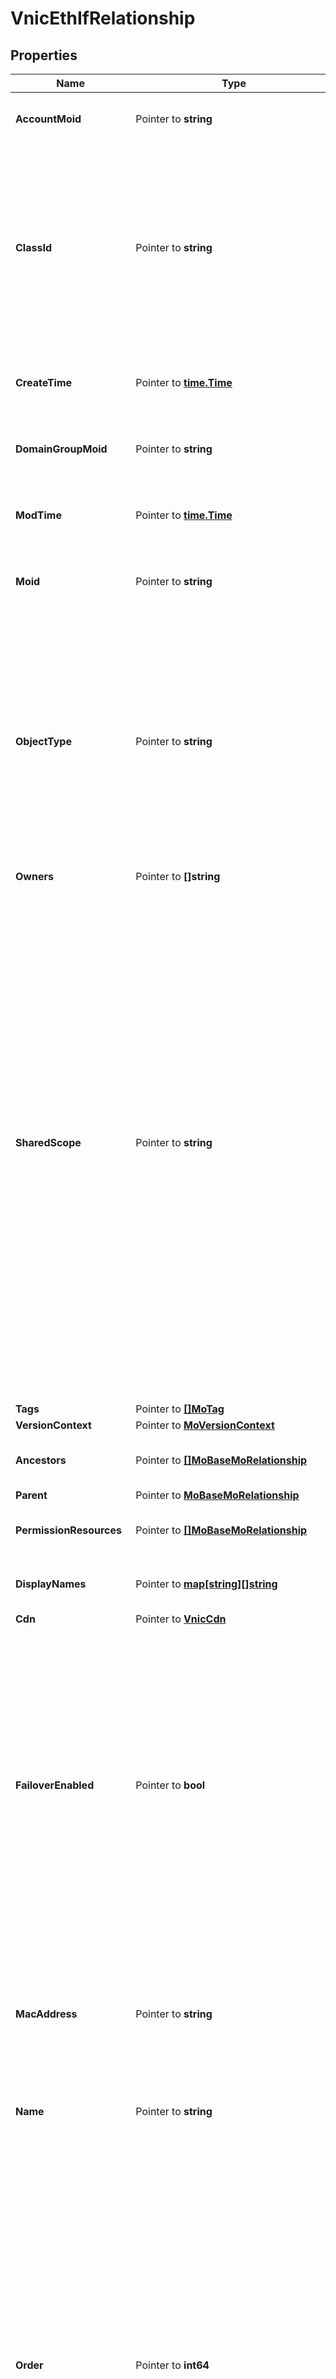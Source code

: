 # VnicEthIfRelationship

## Properties

Name | Type | Description | Notes
------------ | ------------- | ------------- | -------------
**AccountMoid** | Pointer to **string** | The Account ID for this managed object. | [optional] [readonly] 
**ClassId** | Pointer to **string** | The concrete type of this complex type. Its value must be the same as the &#39;objectType&#39; property. The OpenAPI document references this property as a discriminator value. | [readonly] 
**CreateTime** | Pointer to [**time.Time**](time.Time.md) | The time when this managed object was created. | [optional] [readonly] 
**DomainGroupMoid** | Pointer to **string** | The DomainGroup ID for this managed object. | [optional] [readonly] 
**ModTime** | Pointer to [**time.Time**](time.Time.md) | The time when this managed object was last modified. | [optional] [readonly] 
**Moid** | Pointer to **string** | The unique identifier of this Managed Object instance. | [optional] 
**ObjectType** | Pointer to **string** | The fully-qualified type of this managed object, i.e. the class name. This property is optional. The ObjectType is implied from the URL path. If specified, the value of objectType must match the class name specified in the URL path. | [readonly] 
**Owners** | Pointer to **[]string** |  | [optional] 
**SharedScope** | Pointer to **string** | Intersight provides pre-built workflows, tasks and policies to end users through global catalogs. Objects that are made available through global catalogs are said to have a &#39;shared&#39; ownership. Shared objects are either made globally available to all end users or restricted to end users based on their license entitlement. Users can use this property to differentiate the scope (global or a specific license tier) to which a shared MO belongs. | [optional] [readonly] 
**Tags** | Pointer to [**[]MoTag**](mo.Tag.md) |  | [optional] 
**VersionContext** | Pointer to [**MoVersionContext**](mo.VersionContext.md) |  | [optional] 
**Ancestors** | Pointer to [**[]MoBaseMoRelationship**](mo.BaseMo.Relationship.md) | An array of relationships to moBaseMo resources. | [optional] [readonly] 
**Parent** | Pointer to [**MoBaseMoRelationship**](mo.BaseMo.Relationship.md) |  | [optional] 
**PermissionResources** | Pointer to [**[]MoBaseMoRelationship**](mo.BaseMo.Relationship.md) | An array of relationships to moBaseMo resources. | [optional] [readonly] 
**DisplayNames** | Pointer to [**map[string][]string**](array.md) | a map of display names for a resource. | [optional] [readonly] 
**Cdn** | Pointer to [**VnicCdn**](vnic.Cdn.md) |  | [optional] 
**FailoverEnabled** | Pointer to **bool** | Setting this to true esnures that the traffic failsover from one uplink to another auotmatically in case of an uplink failure. It is applicable for Cisco VIC adapters only which are connected to Fabric Interconnect cluster. The uplink if specified determines the primary uplink in case of a failover. | [optional] 
**MacAddress** | Pointer to **string** | The MAC address that is assigned to the vnic based on the MAC pool that has been assigned to the LAN Connectivity Policy. | [optional] [readonly] 
**Name** | Pointer to **string** | Name of the virtual ethernet interface. | [optional] 
**Order** | Pointer to **int64** | The order in which the virtual interface is brought up. The order assigned to an interface should be unique for all the Ethernet and Fibre-Channel interfaces on each PCI link on a VIC adapter. The maximum value of PCI order is limited by the number of virtual interfaces (Ethernet and Fibre-Channel) on each PCI link on a VIC adapter. All VIC adapters have a single PCI link except VIC 1385 which has two. | [optional] 
**Placement** | Pointer to [**VnicPlacementSettings**](vnic.PlacementSettings.md) |  | [optional] 
**StandbyVifId** | Pointer to **int64** | The Standby VIF Id is applicable for failover enabled vNICS. It should be the same as the channel number of the standby vethernet created on switch in order to set up the standby data path. | [optional] [readonly] 
**UsnicSettings** | Pointer to [**VnicUsnicSettings**](vnic.UsnicSettings.md) |  | [optional] 
**VifId** | Pointer to **int64** | The Vif Id should be same as the channel number of the vethernet created on switch in order to set up the data path. The property is applicable only for FI attached servers where a vethernet is created on the switch for every vNIC. | [optional] [readonly] 
**VmqSettings** | Pointer to [**VnicVmqSettings**](vnic.VmqSettings.md) |  | [optional] 
**EthAdapterPolicy** | Pointer to [**VnicEthAdapterPolicyRelationship**](vnic.EthAdapterPolicy.Relationship.md) |  | [optional] 
**EthNetworkPolicy** | Pointer to [**VnicEthNetworkPolicyRelationship**](vnic.EthNetworkPolicy.Relationship.md) |  | [optional] 
**EthQosPolicy** | Pointer to [**VnicEthQosPolicyRelationship**](vnic.EthQosPolicy.Relationship.md) |  | [optional] 
**LanConnectivityPolicy** | Pointer to [**VnicLanConnectivityPolicyRelationship**](vnic.LanConnectivityPolicy.Relationship.md) |  | [optional] 
**LcpVnic** | Pointer to [**VnicEthIfRelationship**](vnic.EthIf.Relationship.md) |  | [optional] 
**MacLease** | Pointer to [**MacpoolLeaseRelationship**](macpool.Lease.Relationship.md) |  | [optional] 
**MacPool** | Pointer to [**MacpoolPoolRelationship**](macpool.Pool.Relationship.md) |  | [optional] 
**Profile** | Pointer to [**PolicyAbstractConfigProfileRelationship**](policy.AbstractConfigProfile.Relationship.md) |  | [optional] 
**SpVnics** | Pointer to [**[]VnicEthIfRelationship**](vnic.EthIf.Relationship.md) | An array of relationships to vnicEthIf resources. | [optional] 

## Methods

### NewVnicEthIfRelationship

`func NewVnicEthIfRelationship(classId string, objectType string, ) *VnicEthIfRelationship`

NewVnicEthIfRelationship instantiates a new VnicEthIfRelationship object
This constructor will assign default values to properties that have it defined,
and makes sure properties required by API are set, but the set of arguments
will change when the set of required properties is changed

### NewVnicEthIfRelationshipWithDefaults

`func NewVnicEthIfRelationshipWithDefaults() *VnicEthIfRelationship`

NewVnicEthIfRelationshipWithDefaults instantiates a new VnicEthIfRelationship object
This constructor will only assign default values to properties that have it defined,
but it doesn't guarantee that properties required by API are set

### GetAccountMoid

`func (o *VnicEthIfRelationship) GetAccountMoid() string`

GetAccountMoid returns the AccountMoid field if non-nil, zero value otherwise.

### GetAccountMoidOk

`func (o *VnicEthIfRelationship) GetAccountMoidOk() (*string, bool)`

GetAccountMoidOk returns a tuple with the AccountMoid field if it's non-nil, zero value otherwise
and a boolean to check if the value has been set.

### SetAccountMoid

`func (o *VnicEthIfRelationship) SetAccountMoid(v string)`

SetAccountMoid sets AccountMoid field to given value.

### HasAccountMoid

`func (o *VnicEthIfRelationship) HasAccountMoid() bool`

HasAccountMoid returns a boolean if a field has been set.

### GetClassId

`func (o *VnicEthIfRelationship) GetClassId() string`

GetClassId returns the ClassId field if non-nil, zero value otherwise.

### GetClassIdOk

`func (o *VnicEthIfRelationship) GetClassIdOk() (*string, bool)`

GetClassIdOk returns a tuple with the ClassId field if it's non-nil, zero value otherwise
and a boolean to check if the value has been set.

### SetClassId

`func (o *VnicEthIfRelationship) SetClassId(v string)`

SetClassId sets ClassId field to given value.


### GetCreateTime

`func (o *VnicEthIfRelationship) GetCreateTime() time.Time`

GetCreateTime returns the CreateTime field if non-nil, zero value otherwise.

### GetCreateTimeOk

`func (o *VnicEthIfRelationship) GetCreateTimeOk() (*time.Time, bool)`

GetCreateTimeOk returns a tuple with the CreateTime field if it's non-nil, zero value otherwise
and a boolean to check if the value has been set.

### SetCreateTime

`func (o *VnicEthIfRelationship) SetCreateTime(v time.Time)`

SetCreateTime sets CreateTime field to given value.

### HasCreateTime

`func (o *VnicEthIfRelationship) HasCreateTime() bool`

HasCreateTime returns a boolean if a field has been set.

### GetDomainGroupMoid

`func (o *VnicEthIfRelationship) GetDomainGroupMoid() string`

GetDomainGroupMoid returns the DomainGroupMoid field if non-nil, zero value otherwise.

### GetDomainGroupMoidOk

`func (o *VnicEthIfRelationship) GetDomainGroupMoidOk() (*string, bool)`

GetDomainGroupMoidOk returns a tuple with the DomainGroupMoid field if it's non-nil, zero value otherwise
and a boolean to check if the value has been set.

### SetDomainGroupMoid

`func (o *VnicEthIfRelationship) SetDomainGroupMoid(v string)`

SetDomainGroupMoid sets DomainGroupMoid field to given value.

### HasDomainGroupMoid

`func (o *VnicEthIfRelationship) HasDomainGroupMoid() bool`

HasDomainGroupMoid returns a boolean if a field has been set.

### GetModTime

`func (o *VnicEthIfRelationship) GetModTime() time.Time`

GetModTime returns the ModTime field if non-nil, zero value otherwise.

### GetModTimeOk

`func (o *VnicEthIfRelationship) GetModTimeOk() (*time.Time, bool)`

GetModTimeOk returns a tuple with the ModTime field if it's non-nil, zero value otherwise
and a boolean to check if the value has been set.

### SetModTime

`func (o *VnicEthIfRelationship) SetModTime(v time.Time)`

SetModTime sets ModTime field to given value.

### HasModTime

`func (o *VnicEthIfRelationship) HasModTime() bool`

HasModTime returns a boolean if a field has been set.

### GetMoid

`func (o *VnicEthIfRelationship) GetMoid() string`

GetMoid returns the Moid field if non-nil, zero value otherwise.

### GetMoidOk

`func (o *VnicEthIfRelationship) GetMoidOk() (*string, bool)`

GetMoidOk returns a tuple with the Moid field if it's non-nil, zero value otherwise
and a boolean to check if the value has been set.

### SetMoid

`func (o *VnicEthIfRelationship) SetMoid(v string)`

SetMoid sets Moid field to given value.

### HasMoid

`func (o *VnicEthIfRelationship) HasMoid() bool`

HasMoid returns a boolean if a field has been set.

### GetObjectType

`func (o *VnicEthIfRelationship) GetObjectType() string`

GetObjectType returns the ObjectType field if non-nil, zero value otherwise.

### GetObjectTypeOk

`func (o *VnicEthIfRelationship) GetObjectTypeOk() (*string, bool)`

GetObjectTypeOk returns a tuple with the ObjectType field if it's non-nil, zero value otherwise
and a boolean to check if the value has been set.

### SetObjectType

`func (o *VnicEthIfRelationship) SetObjectType(v string)`

SetObjectType sets ObjectType field to given value.


### GetOwners

`func (o *VnicEthIfRelationship) GetOwners() []string`

GetOwners returns the Owners field if non-nil, zero value otherwise.

### GetOwnersOk

`func (o *VnicEthIfRelationship) GetOwnersOk() (*[]string, bool)`

GetOwnersOk returns a tuple with the Owners field if it's non-nil, zero value otherwise
and a boolean to check if the value has been set.

### SetOwners

`func (o *VnicEthIfRelationship) SetOwners(v []string)`

SetOwners sets Owners field to given value.

### HasOwners

`func (o *VnicEthIfRelationship) HasOwners() bool`

HasOwners returns a boolean if a field has been set.

### GetSharedScope

`func (o *VnicEthIfRelationship) GetSharedScope() string`

GetSharedScope returns the SharedScope field if non-nil, zero value otherwise.

### GetSharedScopeOk

`func (o *VnicEthIfRelationship) GetSharedScopeOk() (*string, bool)`

GetSharedScopeOk returns a tuple with the SharedScope field if it's non-nil, zero value otherwise
and a boolean to check if the value has been set.

### SetSharedScope

`func (o *VnicEthIfRelationship) SetSharedScope(v string)`

SetSharedScope sets SharedScope field to given value.

### HasSharedScope

`func (o *VnicEthIfRelationship) HasSharedScope() bool`

HasSharedScope returns a boolean if a field has been set.

### GetTags

`func (o *VnicEthIfRelationship) GetTags() []MoTag`

GetTags returns the Tags field if non-nil, zero value otherwise.

### GetTagsOk

`func (o *VnicEthIfRelationship) GetTagsOk() (*[]MoTag, bool)`

GetTagsOk returns a tuple with the Tags field if it's non-nil, zero value otherwise
and a boolean to check if the value has been set.

### SetTags

`func (o *VnicEthIfRelationship) SetTags(v []MoTag)`

SetTags sets Tags field to given value.

### HasTags

`func (o *VnicEthIfRelationship) HasTags() bool`

HasTags returns a boolean if a field has been set.

### GetVersionContext

`func (o *VnicEthIfRelationship) GetVersionContext() MoVersionContext`

GetVersionContext returns the VersionContext field if non-nil, zero value otherwise.

### GetVersionContextOk

`func (o *VnicEthIfRelationship) GetVersionContextOk() (*MoVersionContext, bool)`

GetVersionContextOk returns a tuple with the VersionContext field if it's non-nil, zero value otherwise
and a boolean to check if the value has been set.

### SetVersionContext

`func (o *VnicEthIfRelationship) SetVersionContext(v MoVersionContext)`

SetVersionContext sets VersionContext field to given value.

### HasVersionContext

`func (o *VnicEthIfRelationship) HasVersionContext() bool`

HasVersionContext returns a boolean if a field has been set.

### GetAncestors

`func (o *VnicEthIfRelationship) GetAncestors() []MoBaseMoRelationship`

GetAncestors returns the Ancestors field if non-nil, zero value otherwise.

### GetAncestorsOk

`func (o *VnicEthIfRelationship) GetAncestorsOk() (*[]MoBaseMoRelationship, bool)`

GetAncestorsOk returns a tuple with the Ancestors field if it's non-nil, zero value otherwise
and a boolean to check if the value has been set.

### SetAncestors

`func (o *VnicEthIfRelationship) SetAncestors(v []MoBaseMoRelationship)`

SetAncestors sets Ancestors field to given value.

### HasAncestors

`func (o *VnicEthIfRelationship) HasAncestors() bool`

HasAncestors returns a boolean if a field has been set.

### SetAncestorsNil

`func (o *VnicEthIfRelationship) SetAncestorsNil(b bool)`

 SetAncestorsNil sets the value for Ancestors to be an explicit nil

### UnsetAncestors
`func (o *VnicEthIfRelationship) UnsetAncestors()`

UnsetAncestors ensures that no value is present for Ancestors, not even an explicit nil
### GetParent

`func (o *VnicEthIfRelationship) GetParent() MoBaseMoRelationship`

GetParent returns the Parent field if non-nil, zero value otherwise.

### GetParentOk

`func (o *VnicEthIfRelationship) GetParentOk() (*MoBaseMoRelationship, bool)`

GetParentOk returns a tuple with the Parent field if it's non-nil, zero value otherwise
and a boolean to check if the value has been set.

### SetParent

`func (o *VnicEthIfRelationship) SetParent(v MoBaseMoRelationship)`

SetParent sets Parent field to given value.

### HasParent

`func (o *VnicEthIfRelationship) HasParent() bool`

HasParent returns a boolean if a field has been set.

### GetPermissionResources

`func (o *VnicEthIfRelationship) GetPermissionResources() []MoBaseMoRelationship`

GetPermissionResources returns the PermissionResources field if non-nil, zero value otherwise.

### GetPermissionResourcesOk

`func (o *VnicEthIfRelationship) GetPermissionResourcesOk() (*[]MoBaseMoRelationship, bool)`

GetPermissionResourcesOk returns a tuple with the PermissionResources field if it's non-nil, zero value otherwise
and a boolean to check if the value has been set.

### SetPermissionResources

`func (o *VnicEthIfRelationship) SetPermissionResources(v []MoBaseMoRelationship)`

SetPermissionResources sets PermissionResources field to given value.

### HasPermissionResources

`func (o *VnicEthIfRelationship) HasPermissionResources() bool`

HasPermissionResources returns a boolean if a field has been set.

### SetPermissionResourcesNil

`func (o *VnicEthIfRelationship) SetPermissionResourcesNil(b bool)`

 SetPermissionResourcesNil sets the value for PermissionResources to be an explicit nil

### UnsetPermissionResources
`func (o *VnicEthIfRelationship) UnsetPermissionResources()`

UnsetPermissionResources ensures that no value is present for PermissionResources, not even an explicit nil
### GetDisplayNames

`func (o *VnicEthIfRelationship) GetDisplayNames() map[string][]string`

GetDisplayNames returns the DisplayNames field if non-nil, zero value otherwise.

### GetDisplayNamesOk

`func (o *VnicEthIfRelationship) GetDisplayNamesOk() (*map[string][]string, bool)`

GetDisplayNamesOk returns a tuple with the DisplayNames field if it's non-nil, zero value otherwise
and a boolean to check if the value has been set.

### SetDisplayNames

`func (o *VnicEthIfRelationship) SetDisplayNames(v map[string][]string)`

SetDisplayNames sets DisplayNames field to given value.

### HasDisplayNames

`func (o *VnicEthIfRelationship) HasDisplayNames() bool`

HasDisplayNames returns a boolean if a field has been set.

### SetDisplayNamesNil

`func (o *VnicEthIfRelationship) SetDisplayNamesNil(b bool)`

 SetDisplayNamesNil sets the value for DisplayNames to be an explicit nil

### UnsetDisplayNames
`func (o *VnicEthIfRelationship) UnsetDisplayNames()`

UnsetDisplayNames ensures that no value is present for DisplayNames, not even an explicit nil
### GetCdn

`func (o *VnicEthIfRelationship) GetCdn() VnicCdn`

GetCdn returns the Cdn field if non-nil, zero value otherwise.

### GetCdnOk

`func (o *VnicEthIfRelationship) GetCdnOk() (*VnicCdn, bool)`

GetCdnOk returns a tuple with the Cdn field if it's non-nil, zero value otherwise
and a boolean to check if the value has been set.

### SetCdn

`func (o *VnicEthIfRelationship) SetCdn(v VnicCdn)`

SetCdn sets Cdn field to given value.

### HasCdn

`func (o *VnicEthIfRelationship) HasCdn() bool`

HasCdn returns a boolean if a field has been set.

### GetFailoverEnabled

`func (o *VnicEthIfRelationship) GetFailoverEnabled() bool`

GetFailoverEnabled returns the FailoverEnabled field if non-nil, zero value otherwise.

### GetFailoverEnabledOk

`func (o *VnicEthIfRelationship) GetFailoverEnabledOk() (*bool, bool)`

GetFailoverEnabledOk returns a tuple with the FailoverEnabled field if it's non-nil, zero value otherwise
and a boolean to check if the value has been set.

### SetFailoverEnabled

`func (o *VnicEthIfRelationship) SetFailoverEnabled(v bool)`

SetFailoverEnabled sets FailoverEnabled field to given value.

### HasFailoverEnabled

`func (o *VnicEthIfRelationship) HasFailoverEnabled() bool`

HasFailoverEnabled returns a boolean if a field has been set.

### GetMacAddress

`func (o *VnicEthIfRelationship) GetMacAddress() string`

GetMacAddress returns the MacAddress field if non-nil, zero value otherwise.

### GetMacAddressOk

`func (o *VnicEthIfRelationship) GetMacAddressOk() (*string, bool)`

GetMacAddressOk returns a tuple with the MacAddress field if it's non-nil, zero value otherwise
and a boolean to check if the value has been set.

### SetMacAddress

`func (o *VnicEthIfRelationship) SetMacAddress(v string)`

SetMacAddress sets MacAddress field to given value.

### HasMacAddress

`func (o *VnicEthIfRelationship) HasMacAddress() bool`

HasMacAddress returns a boolean if a field has been set.

### GetName

`func (o *VnicEthIfRelationship) GetName() string`

GetName returns the Name field if non-nil, zero value otherwise.

### GetNameOk

`func (o *VnicEthIfRelationship) GetNameOk() (*string, bool)`

GetNameOk returns a tuple with the Name field if it's non-nil, zero value otherwise
and a boolean to check if the value has been set.

### SetName

`func (o *VnicEthIfRelationship) SetName(v string)`

SetName sets Name field to given value.

### HasName

`func (o *VnicEthIfRelationship) HasName() bool`

HasName returns a boolean if a field has been set.

### GetOrder

`func (o *VnicEthIfRelationship) GetOrder() int64`

GetOrder returns the Order field if non-nil, zero value otherwise.

### GetOrderOk

`func (o *VnicEthIfRelationship) GetOrderOk() (*int64, bool)`

GetOrderOk returns a tuple with the Order field if it's non-nil, zero value otherwise
and a boolean to check if the value has been set.

### SetOrder

`func (o *VnicEthIfRelationship) SetOrder(v int64)`

SetOrder sets Order field to given value.

### HasOrder

`func (o *VnicEthIfRelationship) HasOrder() bool`

HasOrder returns a boolean if a field has been set.

### GetPlacement

`func (o *VnicEthIfRelationship) GetPlacement() VnicPlacementSettings`

GetPlacement returns the Placement field if non-nil, zero value otherwise.

### GetPlacementOk

`func (o *VnicEthIfRelationship) GetPlacementOk() (*VnicPlacementSettings, bool)`

GetPlacementOk returns a tuple with the Placement field if it's non-nil, zero value otherwise
and a boolean to check if the value has been set.

### SetPlacement

`func (o *VnicEthIfRelationship) SetPlacement(v VnicPlacementSettings)`

SetPlacement sets Placement field to given value.

### HasPlacement

`func (o *VnicEthIfRelationship) HasPlacement() bool`

HasPlacement returns a boolean if a field has been set.

### GetStandbyVifId

`func (o *VnicEthIfRelationship) GetStandbyVifId() int64`

GetStandbyVifId returns the StandbyVifId field if non-nil, zero value otherwise.

### GetStandbyVifIdOk

`func (o *VnicEthIfRelationship) GetStandbyVifIdOk() (*int64, bool)`

GetStandbyVifIdOk returns a tuple with the StandbyVifId field if it's non-nil, zero value otherwise
and a boolean to check if the value has been set.

### SetStandbyVifId

`func (o *VnicEthIfRelationship) SetStandbyVifId(v int64)`

SetStandbyVifId sets StandbyVifId field to given value.

### HasStandbyVifId

`func (o *VnicEthIfRelationship) HasStandbyVifId() bool`

HasStandbyVifId returns a boolean if a field has been set.

### GetUsnicSettings

`func (o *VnicEthIfRelationship) GetUsnicSettings() VnicUsnicSettings`

GetUsnicSettings returns the UsnicSettings field if non-nil, zero value otherwise.

### GetUsnicSettingsOk

`func (o *VnicEthIfRelationship) GetUsnicSettingsOk() (*VnicUsnicSettings, bool)`

GetUsnicSettingsOk returns a tuple with the UsnicSettings field if it's non-nil, zero value otherwise
and a boolean to check if the value has been set.

### SetUsnicSettings

`func (o *VnicEthIfRelationship) SetUsnicSettings(v VnicUsnicSettings)`

SetUsnicSettings sets UsnicSettings field to given value.

### HasUsnicSettings

`func (o *VnicEthIfRelationship) HasUsnicSettings() bool`

HasUsnicSettings returns a boolean if a field has been set.

### GetVifId

`func (o *VnicEthIfRelationship) GetVifId() int64`

GetVifId returns the VifId field if non-nil, zero value otherwise.

### GetVifIdOk

`func (o *VnicEthIfRelationship) GetVifIdOk() (*int64, bool)`

GetVifIdOk returns a tuple with the VifId field if it's non-nil, zero value otherwise
and a boolean to check if the value has been set.

### SetVifId

`func (o *VnicEthIfRelationship) SetVifId(v int64)`

SetVifId sets VifId field to given value.

### HasVifId

`func (o *VnicEthIfRelationship) HasVifId() bool`

HasVifId returns a boolean if a field has been set.

### GetVmqSettings

`func (o *VnicEthIfRelationship) GetVmqSettings() VnicVmqSettings`

GetVmqSettings returns the VmqSettings field if non-nil, zero value otherwise.

### GetVmqSettingsOk

`func (o *VnicEthIfRelationship) GetVmqSettingsOk() (*VnicVmqSettings, bool)`

GetVmqSettingsOk returns a tuple with the VmqSettings field if it's non-nil, zero value otherwise
and a boolean to check if the value has been set.

### SetVmqSettings

`func (o *VnicEthIfRelationship) SetVmqSettings(v VnicVmqSettings)`

SetVmqSettings sets VmqSettings field to given value.

### HasVmqSettings

`func (o *VnicEthIfRelationship) HasVmqSettings() bool`

HasVmqSettings returns a boolean if a field has been set.

### GetEthAdapterPolicy

`func (o *VnicEthIfRelationship) GetEthAdapterPolicy() VnicEthAdapterPolicyRelationship`

GetEthAdapterPolicy returns the EthAdapterPolicy field if non-nil, zero value otherwise.

### GetEthAdapterPolicyOk

`func (o *VnicEthIfRelationship) GetEthAdapterPolicyOk() (*VnicEthAdapterPolicyRelationship, bool)`

GetEthAdapterPolicyOk returns a tuple with the EthAdapterPolicy field if it's non-nil, zero value otherwise
and a boolean to check if the value has been set.

### SetEthAdapterPolicy

`func (o *VnicEthIfRelationship) SetEthAdapterPolicy(v VnicEthAdapterPolicyRelationship)`

SetEthAdapterPolicy sets EthAdapterPolicy field to given value.

### HasEthAdapterPolicy

`func (o *VnicEthIfRelationship) HasEthAdapterPolicy() bool`

HasEthAdapterPolicy returns a boolean if a field has been set.

### GetEthNetworkPolicy

`func (o *VnicEthIfRelationship) GetEthNetworkPolicy() VnicEthNetworkPolicyRelationship`

GetEthNetworkPolicy returns the EthNetworkPolicy field if non-nil, zero value otherwise.

### GetEthNetworkPolicyOk

`func (o *VnicEthIfRelationship) GetEthNetworkPolicyOk() (*VnicEthNetworkPolicyRelationship, bool)`

GetEthNetworkPolicyOk returns a tuple with the EthNetworkPolicy field if it's non-nil, zero value otherwise
and a boolean to check if the value has been set.

### SetEthNetworkPolicy

`func (o *VnicEthIfRelationship) SetEthNetworkPolicy(v VnicEthNetworkPolicyRelationship)`

SetEthNetworkPolicy sets EthNetworkPolicy field to given value.

### HasEthNetworkPolicy

`func (o *VnicEthIfRelationship) HasEthNetworkPolicy() bool`

HasEthNetworkPolicy returns a boolean if a field has been set.

### GetEthQosPolicy

`func (o *VnicEthIfRelationship) GetEthQosPolicy() VnicEthQosPolicyRelationship`

GetEthQosPolicy returns the EthQosPolicy field if non-nil, zero value otherwise.

### GetEthQosPolicyOk

`func (o *VnicEthIfRelationship) GetEthQosPolicyOk() (*VnicEthQosPolicyRelationship, bool)`

GetEthQosPolicyOk returns a tuple with the EthQosPolicy field if it's non-nil, zero value otherwise
and a boolean to check if the value has been set.

### SetEthQosPolicy

`func (o *VnicEthIfRelationship) SetEthQosPolicy(v VnicEthQosPolicyRelationship)`

SetEthQosPolicy sets EthQosPolicy field to given value.

### HasEthQosPolicy

`func (o *VnicEthIfRelationship) HasEthQosPolicy() bool`

HasEthQosPolicy returns a boolean if a field has been set.

### GetLanConnectivityPolicy

`func (o *VnicEthIfRelationship) GetLanConnectivityPolicy() VnicLanConnectivityPolicyRelationship`

GetLanConnectivityPolicy returns the LanConnectivityPolicy field if non-nil, zero value otherwise.

### GetLanConnectivityPolicyOk

`func (o *VnicEthIfRelationship) GetLanConnectivityPolicyOk() (*VnicLanConnectivityPolicyRelationship, bool)`

GetLanConnectivityPolicyOk returns a tuple with the LanConnectivityPolicy field if it's non-nil, zero value otherwise
and a boolean to check if the value has been set.

### SetLanConnectivityPolicy

`func (o *VnicEthIfRelationship) SetLanConnectivityPolicy(v VnicLanConnectivityPolicyRelationship)`

SetLanConnectivityPolicy sets LanConnectivityPolicy field to given value.

### HasLanConnectivityPolicy

`func (o *VnicEthIfRelationship) HasLanConnectivityPolicy() bool`

HasLanConnectivityPolicy returns a boolean if a field has been set.

### GetLcpVnic

`func (o *VnicEthIfRelationship) GetLcpVnic() VnicEthIfRelationship`

GetLcpVnic returns the LcpVnic field if non-nil, zero value otherwise.

### GetLcpVnicOk

`func (o *VnicEthIfRelationship) GetLcpVnicOk() (*VnicEthIfRelationship, bool)`

GetLcpVnicOk returns a tuple with the LcpVnic field if it's non-nil, zero value otherwise
and a boolean to check if the value has been set.

### SetLcpVnic

`func (o *VnicEthIfRelationship) SetLcpVnic(v VnicEthIfRelationship)`

SetLcpVnic sets LcpVnic field to given value.

### HasLcpVnic

`func (o *VnicEthIfRelationship) HasLcpVnic() bool`

HasLcpVnic returns a boolean if a field has been set.

### GetMacLease

`func (o *VnicEthIfRelationship) GetMacLease() MacpoolLeaseRelationship`

GetMacLease returns the MacLease field if non-nil, zero value otherwise.

### GetMacLeaseOk

`func (o *VnicEthIfRelationship) GetMacLeaseOk() (*MacpoolLeaseRelationship, bool)`

GetMacLeaseOk returns a tuple with the MacLease field if it's non-nil, zero value otherwise
and a boolean to check if the value has been set.

### SetMacLease

`func (o *VnicEthIfRelationship) SetMacLease(v MacpoolLeaseRelationship)`

SetMacLease sets MacLease field to given value.

### HasMacLease

`func (o *VnicEthIfRelationship) HasMacLease() bool`

HasMacLease returns a boolean if a field has been set.

### GetMacPool

`func (o *VnicEthIfRelationship) GetMacPool() MacpoolPoolRelationship`

GetMacPool returns the MacPool field if non-nil, zero value otherwise.

### GetMacPoolOk

`func (o *VnicEthIfRelationship) GetMacPoolOk() (*MacpoolPoolRelationship, bool)`

GetMacPoolOk returns a tuple with the MacPool field if it's non-nil, zero value otherwise
and a boolean to check if the value has been set.

### SetMacPool

`func (o *VnicEthIfRelationship) SetMacPool(v MacpoolPoolRelationship)`

SetMacPool sets MacPool field to given value.

### HasMacPool

`func (o *VnicEthIfRelationship) HasMacPool() bool`

HasMacPool returns a boolean if a field has been set.

### GetProfile

`func (o *VnicEthIfRelationship) GetProfile() PolicyAbstractConfigProfileRelationship`

GetProfile returns the Profile field if non-nil, zero value otherwise.

### GetProfileOk

`func (o *VnicEthIfRelationship) GetProfileOk() (*PolicyAbstractConfigProfileRelationship, bool)`

GetProfileOk returns a tuple with the Profile field if it's non-nil, zero value otherwise
and a boolean to check if the value has been set.

### SetProfile

`func (o *VnicEthIfRelationship) SetProfile(v PolicyAbstractConfigProfileRelationship)`

SetProfile sets Profile field to given value.

### HasProfile

`func (o *VnicEthIfRelationship) HasProfile() bool`

HasProfile returns a boolean if a field has been set.

### GetSpVnics

`func (o *VnicEthIfRelationship) GetSpVnics() []VnicEthIfRelationship`

GetSpVnics returns the SpVnics field if non-nil, zero value otherwise.

### GetSpVnicsOk

`func (o *VnicEthIfRelationship) GetSpVnicsOk() (*[]VnicEthIfRelationship, bool)`

GetSpVnicsOk returns a tuple with the SpVnics field if it's non-nil, zero value otherwise
and a boolean to check if the value has been set.

### SetSpVnics

`func (o *VnicEthIfRelationship) SetSpVnics(v []VnicEthIfRelationship)`

SetSpVnics sets SpVnics field to given value.

### HasSpVnics

`func (o *VnicEthIfRelationship) HasSpVnics() bool`

HasSpVnics returns a boolean if a field has been set.

### SetSpVnicsNil

`func (o *VnicEthIfRelationship) SetSpVnicsNil(b bool)`

 SetSpVnicsNil sets the value for SpVnics to be an explicit nil

### UnsetSpVnics
`func (o *VnicEthIfRelationship) UnsetSpVnics()`

UnsetSpVnics ensures that no value is present for SpVnics, not even an explicit nil

[[Back to Model list]](../README.md#documentation-for-models) [[Back to API list]](../README.md#documentation-for-api-endpoints) [[Back to README]](../README.md)


